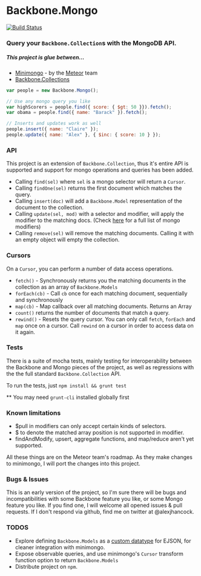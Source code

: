 # Backbone.Mongo

[![Build Status](https://travis-ci.com/alexhancock/backbone-mongo.png)](https://travis-ci.com/alexhancock/backbone-mongo)

### Query your ```Backbone.Collection```s with the MongoDB API.

##### This project is glue between...

* [Minimongo](https://github.com/meteor/meteor/tree/master/packages/minimongo) - by the [Meteor](http://meteor.com) team
* [Backbone.Collections](http://backbonejs.org/#Collection)

```javascript
var people = new Backbone.Mongo();

// Use any mongo query you like
var highScorers = people.find({ score: { $gt: 50 }}).fetch();
var obama = people.find({ name: "Barack" }).fetch();

// Inserts and updates work as well
people.insert({ name: "Claire" });
people.update({ name: "Alex" }, { $inc: { score: 10 } });
```

### API

This project is an extension of `Backbone.Collection`, thus it's entire API is supported and support for mongo operations and queries has been added.

* Calling `find(sel)` where `sel` is a mongo selector will return a `Cursor`.
* Calling `findOne(sel)` returns the first document which matches the query.
* Calling `insert(doc)` will add a `Backbone.Model` representation of the document to the collection.
* Calling `update(sel, mod)` with a selector and modifier, will apply the modifier to the matching docs.
  (Check [here](http://docs.mongodb.org/manual/core/update/#update-operators) for a full list of mongo modifiers)
* Calling `remove(sel)` will remove the matching documents. Calling it with an empty object will empty the collection.

### Cursors

On a `Cursor`, you can perform a number of data access operations.

* `fetch()` - Synchronously returns you the matching documents in the collection as an array of `Backbone.Models`
* `forEach(cb)` - Call `cb` once for each matching document, sequentially and synchronously
* `map(cb)` - Map callback over all matching documents. Returns an Array
* `count()` returns the number of documents that match a query.
* `rewind()` - Resets the query cursor. You can only call `fetch`, `forEach` and `map` once on a cursor. Call `rewind` on a cursor in order to access data on it again.

### Tests

There is a suite of mocha tests, mainly testing for interoperability between the Backbone and Mongo pieces of the project, as well as regressions with the the full standard `Backbone.Collection` API.

To run the tests, just `npm install && grunt test`

** You may need `grunt-cli` installed globally first

### Known limitations 

* $pull in modifiers can only accept certain kinds of selectors.
* $ to denote the matched array position is not supported in modifier.
* findAndModify, upsert, aggregate functions, and map/reduce aren't yet supported.

All these things are on the Meteor team's roadmap. As they make changes to minimongo, I will port the changes into this project.

### Bugs & Issues

This is an early version of the project, so I'm sure there will be bugs and incompatibilities with some Backbone feature you like, or some Mongo feature you like. If you find one, I will welcome all opened issues & pull requests. If I don't respond via github, find me on twitter at @alexjhancock.

### TODOS

* Explore defining `Backbone.Models` as a [custom datatype](http://docs.meteor.com/#ejson_add_type) for EJSON, for cleaner integration with minimongo.
* Expose observable queries, and use minimongo's `Cursor` transform function option to return `Backbone.Models`
* Distribute project on `npm`.
